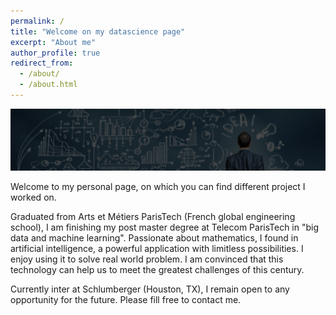 ```yaml
---
permalink: /
title: "Welcome on my datascience page"
excerpt: "About me"
author_profile: true
redirect_from:
  - /about/
  - /about.html
---
```

![](images/cover.jpg)

Welcome to my personal page, on which you can find different project I worked on.

Graduated from Arts et Métiers ParisTech (French global engineering school), I am finishing my post master degree at Telecom ParisTech in "big data and machine learning".
Passionate about mathematics, I found in artificial intelligence, a powerful application with limitless possibilities. I enjoy using it to solve real world problem. I am convinced that this technology can help us to meet the greatest challenges of this century.

Currently inter at Schlumberger (Houston, TX),  I remain open to any opportunity for the future. Please fill free to contact me.
